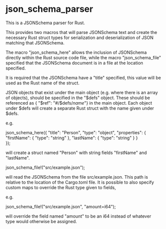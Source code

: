 # json_schema_parser

This is a JSONSchema parser for Rust.  

This provides two macros that will parse JSONSchema text and create the necessary Rust struct types for 
serialization and deserialization of JSON matching that JSONSchema.

The macro "json_schema_here" allows the inclusion of JSONSchema directly within the Rust source code file,
while the macro "json_schema_file" specified that the JSONSchema document is in a file at the location specified.

It is required that the JSONSchema have a "title" specified, this value will be used as the Rust name of the struct.

JSON objects that exist under the main object (e.g. where there is an array of objects), should be specified in the 
"$defs" object.  These should be referenced as { "$ref": "#/$defs/*name*"} in the main object.  Each object under $defs 
will create a separate Rust struct with the name given under $defs.

e.g.

json_schema_here({
    "title": "Person",
    "type": "object",
    "properties": {
      "firstName": {
        "type": "string"
      },
      "lastName": {
        "type": "string"
      }
    }  
});

will create a struct named "Person" with string fields "firstName" and "lastName". 


json_schema_file!("src/example.json");

will read the JSONSchema from the file src/example.json.  This path is relative to the location of the Cargo.toml file.
It is possible to also specify custom maps to override the Rust type given to fields, 

e.g.

json_schema_file!("src/example.json", "amount=i64");

will override the field named "amount" to be an i64 instead of whatever type would otherwise be assigned.
